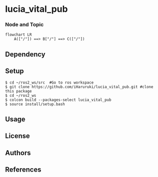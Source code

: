 # lucia_vital_pub
### Node and Topic
```mermaid
flowchart LR
    A(["/"]) ==> B["/"] ==> C(["/"])
```
## Dependency
## Setup
```
$ cd ~/ros2_ws/src  #Go to ros workspace
$ git clone https://github.com/iHaruruki/lucia_vital_pub.git #clone this package
$ cd ~/ros2_ws
$ colcon build --packages-select lucia_vital_pub
$ source install/setup.bash
```
## Usage


## License
## Authors
## References
